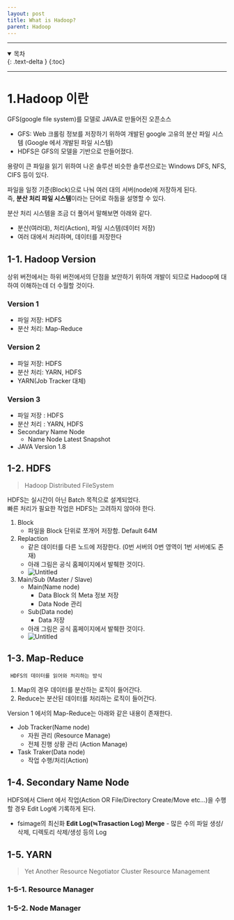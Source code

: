 ```yaml
---
layout: post
title: What is Hadoop? 
parent: Hadoop
---
```

---
<details open markdown="block">
  <summary>
    목차
  </summary>
  {: .text-delta }
{:toc}
</details>   

---

# 1.Hadoop 이란   

GFS(google file system)를 모델로 JAVA로 만들어진 오픈소스
  - GFS: Web 크롤링 정보를 저장하기 위하여 개발된 google 고유의 분산 파일 시스템 (Google 에서 개발된 파일 시스템)
  - HDFS은 GFS의 모델을 기반으로 만들어졌다.

용량이 큰 파일을 읽기 위하여 나온 솔루션 비슷한 솔루션으로는 Windows DFS, NFS, CIFS 등이 있다.

파일을 일정 기준(Block)으로 나눠 여러 대의 서버(node)에 저장하게 된다.   
즉, **분산 처리 파일 시스템**이라는 단어로 하둡을 설명할 수 있다.

분산 처리 시스템을 조금 더 풀어서 말해보면 아래와 같다.
- 분산(여러대), 처리(Action), 파일 시스템(데이터 저장) 
- 여러 대에서 처리하며, 데이터를 저장한다
    

## 1-1. Hadoop Version 
상위 버전에서는 하위 버전에서의 단점을 보안하기 위하여 개발이 되므로 Hadoop에 대하여 이해하는데 더 수월할 것이다.   


### Version 1
 - 파일 저장: HDFS   
 - 분산 처리: Map-Reduce     

### Version 2   
 - 파일 저장: HDFS
 - 분산 처리: YARN, HDFS
 - YARN(Job Tracker 대체)
### Version 3
 - 파일 저장 : HDFS
 - 분산 처리 : YARN, HDFS
 - Secondary Name Node   
    - Name Node Latest Snapshot   
 - JAVA Version 1.8

## 1-2. HDFS

> Hadoop Distributed FileSystem   

HDFS는 실시간이 아닌 Batch 목적으로 설계되었다.   
빠른 처리가 필요한 작업은 HDFS는 고려하지 않아야 한다.   

1. Block
    - 파일을 Block 단위로 쪼개어 저장함. Default 64M
2. Replaction
    - 같은 데이터를 다른 노드에 저장한다. (0번 서버의 0번 영역이 1번 서버에도 존재)
    - 아래 그림은 공식 홈페이지에서 발췌한 것이다.
    - ![Untitled](https://hadoop.apache.org/docs/stable/hadoop-project-dist/hadoop-hdfs/images/hdfsdatanodes.png)
3. Main/Sub (Master / Slave)
    - Main(Name node)  
        - Data Block 의 Meta 정보 저장   
        - Data Node 관리   
    - Sub(Data node)
        - Data 저장
    - 아래 그림은 공식 홈페이지에서 발췌한 것이다.
    - ![Untitled](https://hadoop.apache.org/docs/r3.2.3/hadoop-project-dist/hadoop-hdfs/images/hdfsarchitecture.png) 

## 1-3. Map-Reduce
     HDFS의 데이터를 읽어와 처리하는 방식   
1. Map의 경우 데이터를 분산하는 로직이 들어간다.   
2. Reduce는 분산된 데이터를 처리하는 로직이 들어간다.   

Version 1 에서의 Map-Reduce는 아래와 같은 내용이 존재한다.

- Job Tracker(Name node)   
    - 자원 관리 (Resource Manage)   
    - 전체 진행 상황 관리 (Action Manage)   
- Task Traker(Data node)   
    - 작업 수행/처리(Action) 

## 1-4. Secondary Name Node
HDFS에서 Client 에서 작업(Action OR File/Directory Create/Move etc...)을 수행할 경우 Edit Log에 기록하게 된다.   
- fsimage의 최신화 **Edit Log(≒Trasaction Log) Merge** 
            - 많은 수의 파일 생성/삭제, 디렉토리 삭제/생성 등의 Log


## 1-5. YARN
> Yet Another Resource Negotiator
> Cluster Resource Management

### 1-5-1. Resource Manager
### 1-5-2. Node Manager